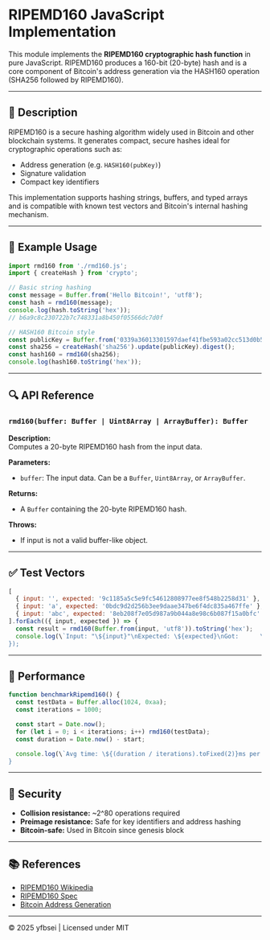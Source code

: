 # RIPEMD160 JavaScript Implementation

This module implements the **RIPEMD160 cryptographic hash function** in pure JavaScript. RIPEMD160 produces a 160-bit (20-byte) hash and is a core component of Bitcoin's address generation via the HASH160 operation (SHA256 followed by RIPEMD160).

---

## 📖 Description

RIPEMD160 is a secure hashing algorithm widely used in Bitcoin and other blockchain systems. It generates compact, secure hashes ideal for cryptographic operations such as:

- Address generation (e.g. `HASH160(pubKey)`)
- Signature validation
- Compact key identifiers

This implementation supports hashing strings, buffers, and typed arrays and is compatible with known test vectors and Bitcoin's internal hashing mechanism.

---

## 🧪 Example Usage

```js
import rmd160 from './rmd160.js';
import { createHash } from 'crypto';

// Basic string hashing
const message = Buffer.from('Hello Bitcoin!', 'utf8');
const hash = rmd160(message);
console.log(hash.toString('hex')); 
// b6a9c8c230722b7c748331a8b450f05566dc7d0f

// HASH160 Bitcoin style
const publicKey = Buffer.from('0339a36013301597daef41fbe593a02cc513d0b55527ec2df1050e2e8ff49c85c2', 'hex');
const sha256 = createHash('sha256').update(publicKey).digest();
const hash160 = rmd160(sha256);
console.log(hash160.toString('hex'));
```

---

## 🔍 API Reference

### `rmd160(buffer: Buffer | Uint8Array | ArrayBuffer): Buffer`

**Description:**  
Computes a 20-byte RIPEMD160 hash from the input data.

**Parameters:**

- `buffer`: The input data. Can be a `Buffer`, `Uint8Array`, or `ArrayBuffer`.

**Returns:**

- A `Buffer` containing the 20-byte RIPEMD160 hash.

**Throws:**

- If input is not a valid buffer-like object.

---

## ✅ Test Vectors

```js
[
  { input: '', expected: '9c1185a5c5e9fc54612808977ee8f548b2258d31' },
  { input: 'a', expected: '0bdc9d2d256b3ee9daae347be6f4dc835a467ffe' },
  { input: 'abc', expected: '8eb208f7e05d987a9b044a8e98c6b087f15a0bfc' },
].forEach(({ input, expected }) => {
  const result = rmd160(Buffer.from(input, 'utf8')).toString('hex');
  console.log(\`Input: "\${input}"\nExpected: \${expected}\nGot:      \${result}\nMatch:    \${result === expected}\n\`);
});
```

---

## 🚀 Performance

```js
function benchmarkRipemd160() {
  const testData = Buffer.alloc(1024, 0xaa);
  const iterations = 1000;

  const start = Date.now();
  for (let i = 0; i < iterations; i++) rmd160(testData);
  const duration = Date.now() - start;

  console.log(\`Avg time: \${(duration / iterations).toFixed(2)}ms per 1KB\`);
}
```

---

## 🔐 Security

- **Collision resistance:** ~2^80 operations required
- **Preimage resistance:** Safe for key identifiers and address hashing
- **Bitcoin-safe:** Used in Bitcoin since genesis block

---

## 📚 References

- [RIPEMD160 Wikipedia](https://en.wikipedia.org/wiki/RIPEMD)
- [RIPEMD160 Spec](https://homes.esat.kuleuven.be/~bosselae/ripemd160.html)
- [Bitcoin Address Generation](https://en.bitcoin.it/wiki/Technical_background_of_version_1_Bitcoin_addresses)

---

© 2025 yfbsei | Licensed under MIT
